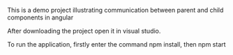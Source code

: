 This is a demo project illustrating communication between parent and child components in angular

After downloading the project open it in visual studio.

To run the application, firstly enter the command npm install,  then npm start

